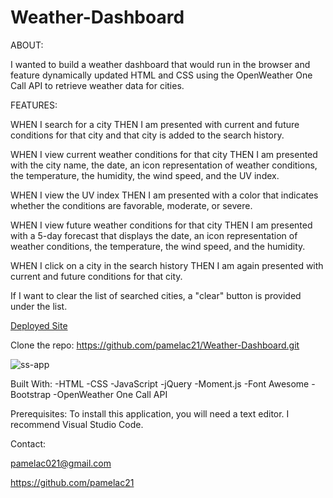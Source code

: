 # Weather-Dashboard

ABOUT:

I wanted to build a weather dashboard that would run in the browser and feature dynamically updated HTML and CSS using the OpenWeather One Call API to retrieve weather data for cities.

FEATURES:

WHEN I search for a city THEN I am presented with current and future conditions for that city and that city is added to the search history. 

WHEN I view current weather conditions for that city THEN I am presented with the city name, the date, an icon representation of weather conditions, the temperature, the humidity, the wind speed, and the UV index. 

WHEN I view the UV index THEN I am presented with a color that indicates whether the conditions are favorable, moderate, or severe. 

WHEN I view future weather conditions for that city THEN I am presented with a 5-day forecast that displays the date, an icon representation of weather conditions, the temperature, the wind speed, and the humidity. 

WHEN I click on a city in the search history THEN I am again presented with current and future conditions for that city.

If I want to clear the list of searched cities, a "clear" button is provided under the list.

[Deployed Site]()

Clone the repo: https://github.com/pamelac21/Weather-Dashboard.git

![ss-app](https://user-images.githubusercontent.com/87335354/135306537-7a209217-26a2-4179-8863-1fc0b9deff3a.png)

Built With: -HTML -CSS -JavaScript -jQuery -Moment.js -Font Awesome -Bootstrap -OpenWeather One Call API

Prerequisites: To install this application, you will need a text editor. I recommend Visual Studio Code.


Contact:

pamelac021@gmail.com

https://github.com/pamelac21
